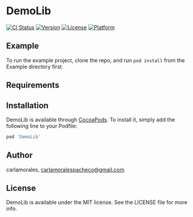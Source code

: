 # DemoLib

[![CI Status](https://img.shields.io/travis/carlamorales/DemoLib.svg?style=flat)](https://travis-ci.org/carlamorales/DemoLib)
[![Version](https://img.shields.io/cocoapods/v/DemoLib.svg?style=flat)](https://cocoapods.org/pods/DemoLib)
[![License](https://img.shields.io/cocoapods/l/DemoLib.svg?style=flat)](https://cocoapods.org/pods/DemoLib)
[![Platform](https://img.shields.io/cocoapods/p/DemoLib.svg?style=flat)](https://cocoapods.org/pods/DemoLib)

## Example

To run the example project, clone the repo, and run `pod install` from the Example directory first.

## Requirements

## Installation

DemoLib is available through [CocoaPods](https://cocoapods.org). To install
it, simply add the following line to your Podfile:

```ruby
pod 'DemoLib'
```

## Author

carlamorales, carlamoralespacheco@gmail.com

## License

DemoLib is available under the MIT license. See the LICENSE file for more info.
